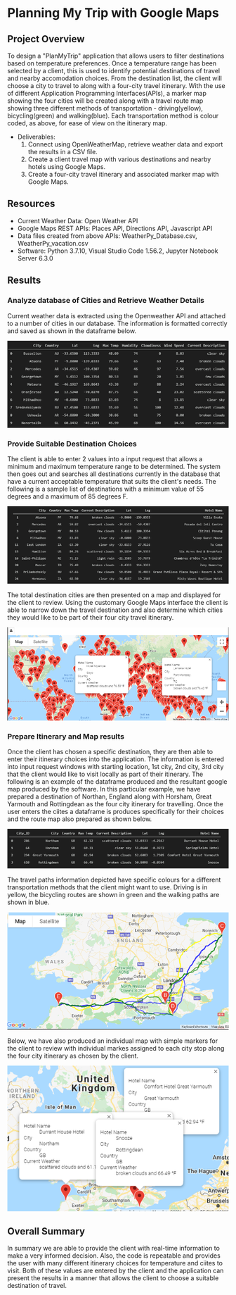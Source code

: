 # Planning My Trip with Google Maps

## Project Overview

To design a "PlanMyTrip" application that allows users to filter destinations based on temperature preferences. Once a temperature range has been selected by a client, this is used to identify potential destinations of travel and nearby accomodation choices. From the destination list, the client will choose a city to travel to along with a four-city travel itinerary. With the use of different Application Programming Interfaces(APIs), a marker map showing the four cities will be created along with a travel route map showing three different methods of transportation  - driving(yellow), bicycling(green) and walking(blue). Each transportation method is colour coded, as above, for ease of view on the itinerary map.

- Deliverables:
  1. Connect using OpenWeatherMap, retrieve weather data and export the results in a CSV file.
  2. Create a client travel map with various destinations and nearby hotels using Google Maps. 
  3. Create a four-city travel itinerary and associated marker map with Google Maps.

## Resources
- Current Weather Data: Open Weather API
- Google Maps REST APIs: Places API, Directions API, Javascript API
- Data files created from above APIs: WeatherPy_Database.csv, WeatherPy_vacation.csv
- Software: Python 3.7.10, Visual Studio Code 1.56.2, Jupyter Notebook Server 6.3.0

## Results

### Analyze database of Cities and Retrieve Weather Details

Current weather data is extracted using the Openweather API and attached to a number of cities in our database. The information is formatted correctly and saved as shown in the dataframe below.

![City Destinations](Weather_Database/City_Destinations.png)


### Provide Suitable Destination Choices

 The client is able to enter 2 values into a input request that allows a minimum and maximum temperature range to be determined. The system then goes out and searches all destinations currently in the database that have a current acceptable temperature that suits the client's needs. The following is a sample list of destinations with a minimum value of 55 degrees and a maximum of 85 degrees F.

![Hotel Destinations](Vacation_Search/Hotel_Destinations.png)

The total destination cities are then presented on a map and displayed for the client to review. Using the customary Google Maps interface the client is able to narrow down the travel destination and also determine which cities they would like to be part of their four city travel itinerary.

![Gmap Hotels](Vacation_Search/WeatherPy_vacation_map.png)


### Prepare Itinerary and Map results

Once the client has chosen a specific destination, they are then able to enter their itinerary choices into the application. The information is entered into input request windows with starting location, 1st city, 2nd city, 3rd city that the client would like to visit locally as part of their itinerary. The following is an example of the dataframe produced and the resultant google map produced by the software. In this particular example, we have prepared a destination of Northan, England along with Horsham, Great Yarmouth and Rottingdean as the four city itinerary for travelling. Once the user enters the ciites a dataframe is produces specifically for their choices and the route map also prepared as shown below.
 
![Four Cities](Vacation_Itinerary/four_city_dataframe.png)

The travel paths information depicted have specific colours for a different transportation methods that the client might want to use. Driving is in yellow, the bicycling routes are shown in green and the walking paths are shown in blue.

![Travelling England](Vacation_Itinerary/WeatherPy_travel_map.png)

Below, we have also produced an individual map with simple markers for the client to review with individual markes assigned to each city stop along the four city itinerary as chosen by the client.

![England Markers](Vacation_Itinerary/WeatherPy_travel_map_markers.png)

## Overall Summary

In summary we are able to provide the client with real-time information to make a very informed decision. Also, the code is repeatable and provides the user with many different itinerary choices for temperature and ciites to visit. Both of these values are entered by the client and the application can present the results in a manner that allows the client to choose a suitable destination of travel.